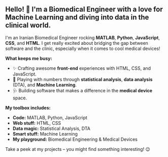 ## Hello! 👋 I'm a Biomedical Engineer  with a love for Machine Learning and diving into data in the clinical world.

I'm an Iranian Biomedical Engineer rocking **MATLAB**, **Python**, **JavaScript**, **CSS**, and **HTML**.
I get really excited about bridging the gap between software and the clinic, especially when it comes to cool medical devices!

**What keeps me busy:**

* ✨ Crafting awesome **front-end** experiences with HTML, CSS, and JavaScript.
* 🧠 Playing with numbers through **statistical analysis**, **data analysis** (DTA), and **Machine Learning**.
* 🩺 Building software that makes a difference in the **medical device** space.

**My toolbox includes:**

* **Code:** MATLAB, Python, JavaScript
* **Web stuff:** HTML, CSS
* **Data magic:** Statistical Analysis, DTA
* **Smart stuff:** Machine Learning
* **My playground:** Biomedical Engineering & Medical Devices

Take a peek at my projects – you might find something interesting! 😉
